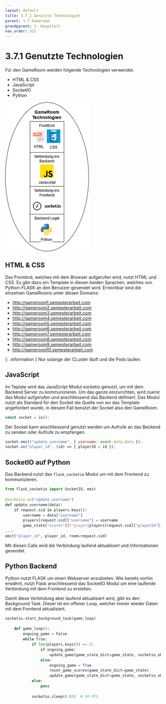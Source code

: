 ```yaml
---
layout: default
title: 3.7.1 Genutzte Technologien
parent: 3.7 Gameroom
grandparent: 3. Hauptteil
nav_order: 321
---
```


# 3.7.1 Genutzte Technologien

Für den GameRoom werden folgende Technologien verwendet.

* HTML & CSS
* JavaScript
* SocketIO
* Python

![Backend Technologien](../ressources/diagrams/backend_technologien.drawio.png)

## HTML & CSS

Das Frontend, welches mit dem Browser aufgerufen wird, nutzt HTML und CSS. Es gibt dazu ein Template in diesen beiden Sprachen, welches von Python-FLASK an den Benutzer gesendet wird. Erreichbar sind die einzelnen GameRooms unter diesen Domains:

* <http://gameroom1.semesterarbeit.com>
* <http://gameroom2.semesterarbeit.com>
* <http://gameroom3.semesterarbeit.com>
* <http://gameroom4.semesterarbeit.com>
* <http://gameroom5.semesterarbeit.com>
* <http://gameroom6.semesterarbeit.com>
* <http://gameroom7.semesterarbeit.com>
* <http://gameroom8.semesterarbeit.com>
* <http://gameroom9.semesterarbeit.com>
* <http://gameroom10.semesterarbeit.com>

{: .information }
Nur solange der CLuster läuft und die Pods laufen.

## JavaScript

Im Teplate wird das JavaScript Modul socketio genutzt, um mit dem Backend Server zu kommunizieren. Um das ganze einzurichten, wird zuerst das Modul aufgerufen und anschliessend das Backend definiert. Das Modul nutzt als Standard für den Socket die Quelle von wo das Template angefordert wurde, in diesem Fall benutzt der Socket also den GameRoom.

```javascript
const socket = io();
```

Der Socket kann anschliessend genutzt werden um Aufrufe an das Backend zu senden oder Aufrufe zu empfangen.

```javascript
socket.emit("update_username", { username: event.data.data });
socket.on("player_id", (id) => { playerID = id });
```

## SocketIO auf Python

Das Backend nutzt das `flask_socketio` Modul um mit dem Frontend zu kommunizieren.

```python
from flask_socketio import SocketIO, emit

@socketio.on("update_username")
def update_username(data):
    if request.sid in players.keys():
        username = data["username"]
        players[request.sid]["username"] = username
        game_state["scores"][f"player{players[request.sid]["playerId"]}"]["username"] = username
....
emit("player_id", player_id, room=request.sid)
```

Mit diesen Calls wird die Verbindung laufend aktualisiert und Informationen gesendet.

## Python Backend

Python nutzt FLASK um einen Webserver anzubieten. Wie bereits vorhin erwähnt, nutzt Flask anschliessend das SocketIO Modul um eine laufende Verbindung mit dem Frontend zu erstellen.

Damit diese Verbindung aber laufend aktualisiert wird, gibt es den Background Task. Dieser ist ein offener Loop, welcher immer wieder Daten mit dem Frontend aktualisiert.

```python
socketio.start_background_task(game_loop)

    def game_loop():
        ongoing_game = False
        while True:
            if len(players.keys()) == 2:
                if ongoing_game:
                    update_game(game_state_dict=game_state, socketio_object=socketio)
                else:
                    ongoing_game = True
                    reset_game_scores(game_state_dict=game_state)
                    update_game(game_state_dict=game_state, socketio_object=socketio)
            else:
                pass

            socketio.sleep(0.03)  # 30 FPS
```
